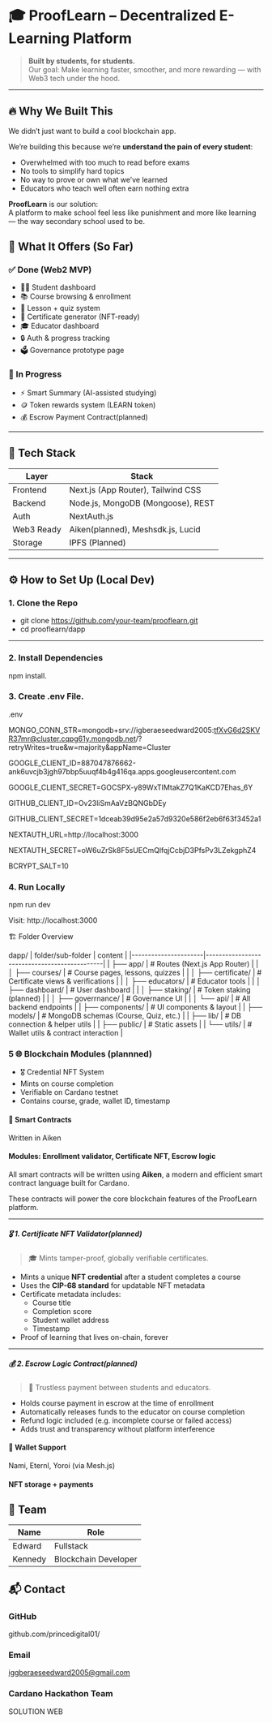 # 🎓 ProofLearn – Decentralized E-Learning Platform

> **Built by students, for students.**  
> Our goal: Make learning faster, smoother, and more rewarding — with Web3 tech under the hood.

---

## 🔥 Why We Built This

We didn’t just want to build a cool blockchain app.

We’re building this because we’re **understand the pain of every student**:
- Overwhelmed with too much to read before exams
- No tools to simplify hard topics
- No way to prove or own what we’ve learned
- Educators who teach well often earn nothing extra

**ProofLearn** is our solution:  
A platform to make school feel less like punishment and more like learning — the way secondary school used to be.


## 🧩 What It Offers (So Far)

### ✅ Done (Web2 MVP)
- 🧑‍🎓 Student dashboard
- 📚 Course browsing & enrollment
- 📝 Lesson + quiz system
- 📄 Certificate generator (NFT-ready)
- 🎓 Educator dashboard
- 🔒 Auth & progress tracking
- 🗳 Governance prototype page

### 🚧 In Progress
- ⚡ Smart Summary (AI-assisted studying)
- 🪙 Token rewards system (LEARN token)
- 💰 Escrow Payment Contract(planned)

---

## 🧱 Tech Stack

| Layer       | Stack                            |
|-------------|----------------------------------|
| Frontend    | Next.js (App Router), Tailwind CSS |
| Backend     | Node.js, MongoDB (Mongoose), REST |
| Auth        | NextAuth.js                      |
| Web3 Ready  | Aiken(planned), Meshsdk.js, Lucid  |
| Storage     | IPFS (Planned)                   |

---

## ⚙️ How to Set Up (Local Dev)


### 1. Clone the Repo
 - git clone https://github.com/your-team/prooflearn.git
 - cd prooflearn/dapp

---

### 2. Install Dependencies

npm install.
### 3. Create .env File.
.env

MONGO_CONN_STR=mongodb+srv://igberaeseedward2005:tfXvG6d2SKVR37mr@cluster.cqpg61y.mongodb.net/?retryWrites=true&w=majority&appName=Cluster

GOOGLE_CLIENT_ID=887047876662-ank6uvcjb3jgh97bbp5uuqf4b4g416qa.apps.googleusercontent.com

GOOGLE_CLIENT_SECRET=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

GITHUB_CLIENT_ID=Ov23liSmAaVzBQNGbDEy

GITHUB_CLIENT_SECRET=1dceab39d95e2a57d9320e586f2eb6f63f3452a1

NEXTAUTH_URL=http://localhost:3000

NEXTAUTH_SECRET=oW6uZrSk8F5sUECmQlfqjCcbjD3PfsPv3LZekgphZ4

BCRYPT_SALT=10


### 4. Run Locally

npm run dev

Visit: http://localhost:3000

🏗 Folder Overview

dapp/
|    folder/sub-folder |       content                                |
|----------------------|----------------------------------------------|
| ├── app/             |  # Routes (Next.js App Router)               |
| │   ├── courses/     | # Course pages, lessons, quizzes             |
| │   ├── certificate/ |  # Certificate views & verifications         |
| │   ├── educators/   |  # Educator tools                            |
| │   ├── dashboard/   |  # User dashboard                            |
| │   ├── staking/     |  # Token staking (planned)                   |
| │   ├── goverrnance/ |  # Governance UI                             |
| │   └── api/         |  # All backend endpoints                     |
| ├── components/      |  # UI components & layout                    |
| ├── models/          |  # MongoDB schemas (Course, Quiz, etc.)      |
| ├── lib/             |  # DB connection & helper utils              |
| ├── public/          |  # Static assets                             |
| └── utils/           |  # Wallet utils & contract interaction       |
 
### 5 🌐 Blockchain Modules (plannned)

- 🎖 Credential NFT System
- Mints on course completion
- Verifiable on Cardano testnet
- Contains course, grade, wallet ID, timestamp

#### 🔗 Smart Contracts
Written in Aiken

#### Modules: Enrollment validator, Certificate NFT, Escrow logic

All smart contracts will be written using **Aiken**, a modern and efficient smart contract language built for Cardano.

These contracts will power the core blockchain features of the ProofLearn platform.

---

##### 🎖 1. Certificate NFT Validator(planned)

> 🎓 Mints tamper-proof, globally verifiable certificates.

- Mints a unique **NFT credential** after a student completes a course
- Uses the **CIP-68 standard** for updatable NFT metadata
- Certificate metadata includes:
  - Course title 
  - Completion score
  - Student wallet address
  - Timestamp
- Proof of learning that lives on-chain, forever

---

##### 💰 2. Escrow Logic Contract(planned)
 
> 🏦 Trustless payment between students and educators.

- Holds course payment in escrow at the time of enrollment
- Automatically releases funds to the educator on course completion
- Refund logic included (e.g. incomplete course or failed access)
- Adds trust and transparency without platform interference


#### 🔐 Wallet Support
Nami, Eternl, Yoroi (via Mesh.js)

#### NFT storage + payments


## 👥 Team
| Name	            |Role                 |
|-------------------|---------------------|
| Edward            |Fullstack            |
| Kennedy 	        |Blockchain Developer |


## 📬 Contact
### GitHub
github.com/princedigital01/

### Email
iggberaeseedward2005@gmail.com

### Cardano Hackathon Team
SOLUTION WEB

